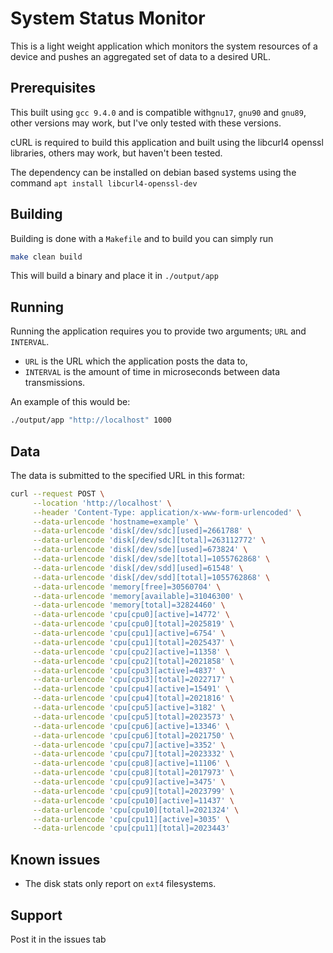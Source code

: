 # System Status Monitor

This is a light weight application which monitors the system resources of a device and pushes an aggregated set of data to a desired URL.

## Prerequisites

This built using `gcc 9.4.0` and is compatible with`gnu17`, `gnu90` and `gnu89`, other versions  may work, but I've only tested with these versions.

cURL is required to build this application and built using the libcurl4 openssl libraries, others may work, but haven't been tested. 

The dependency can be installed on debian based systems using the command `apt install libcurl4-openssl-dev`

## Building

Building is done with a `Makefile` and to build you can simply run

```bash
make clean build
```

This will build a binary and place it in `./output/app`

## Running

Running the application requires you to provide two arguments; `URL` and `INTERVAL`.
 - `URL` is the URL which the application posts the data to,
 - `INTERVAL` is the amount of time in microseconds between data transmissions.

An example of this would be:

```bash
./output/app "http://localhost" 1000
```

## Data

The data is submitted to the specified URL in this format:

```bash
curl --request POST \
     --location 'http://localhost' \
     --header 'Content-Type: application/x-www-form-urlencoded' \
     --data-urlencode 'hostname=example' \
     --data-urlencode 'disk[/dev/sdc][used]=2661788' \
     --data-urlencode 'disk[/dev/sdc][total]=263112772' \
     --data-urlencode 'disk[/dev/sde][used]=673824' \
     --data-urlencode 'disk[/dev/sde][total]=1055762868' \
     --data-urlencode 'disk[/dev/sdd][used]=61548' \
     --data-urlencode 'disk[/dev/sdd][total]=1055762868' \
     --data-urlencode 'memory[free]=30560704' \
     --data-urlencode 'memory[available]=31046300' \
     --data-urlencode 'memory[total]=32824460' \
     --data-urlencode 'cpu[cpu0][active]=14772' \
     --data-urlencode 'cpu[cpu0][total]=2025819' \
     --data-urlencode 'cpu[cpu1][active]=6754' \
     --data-urlencode 'cpu[cpu1][total]=2025437' \
     --data-urlencode 'cpu[cpu2][active]=11358' \
     --data-urlencode 'cpu[cpu2][total]=2021858' \
     --data-urlencode 'cpu[cpu3][active]=4837' \
     --data-urlencode 'cpu[cpu3][total]=2022717' \
     --data-urlencode 'cpu[cpu4][active]=15491' \
     --data-urlencode 'cpu[cpu4][total]=2021816' \
     --data-urlencode 'cpu[cpu5][active]=3182' \
     --data-urlencode 'cpu[cpu5][total]=2023573' \
     --data-urlencode 'cpu[cpu6][active]=13346' \
     --data-urlencode 'cpu[cpu6][total]=2021750' \
     --data-urlencode 'cpu[cpu7][active]=3352' \
     --data-urlencode 'cpu[cpu7][total]=2023332' \
     --data-urlencode 'cpu[cpu8][active]=11106' \
     --data-urlencode 'cpu[cpu8][total]=2017973' \
     --data-urlencode 'cpu[cpu9][active]=3475' \
     --data-urlencode 'cpu[cpu9][total]=2023799' \
     --data-urlencode 'cpu[cpu10][active]=11437' \
     --data-urlencode 'cpu[cpu10][total]=2021324' \
     --data-urlencode 'cpu[cpu11][active]=3035' \
     --data-urlencode 'cpu[cpu11][total]=2023443'
```

## Known issues

- The disk stats only report on `ext4` filesystems.

## Support

Post it in the issues tab